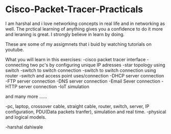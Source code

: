 # Cisco-Packet-Tracer-Practicals

I am harshal and i love networking concepts in real life and in networking as well.
The prctical learning of anything gives you a confidence to do it more and leraning is great.
I strongly believe in learn by doing.

These are some of my assigmnets that i buid by watching tutorials on youtube.

What you will learn in this exercises:
-cisco packet tracer interface
-connecting two pc's by configuring unique IP adresses
-star topology using switch
-switch to switch connection
-switch to switch connection using router
-switch and access point uses/connection
-DHCP server connection
-FTP server connection
-DNS server connection
-Email Sever connection
-HTTP server connection
-IoT simulation 

and many more ......

-pc, laptop, crossover cable, straight cable, router, switch, server, IP configuration, PDU(Data packets tranfer), simulation and real time.
-physical and logical models.


-harshal dahiwale
